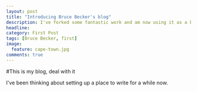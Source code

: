 ```yaml
---
layout: post
title: "Introducing Bruce Becker's blog"
description: I've forked some fantastic work and am now using it as a blog.
headline: 
category: First Post
tags: [Bruce Becker, first]
image: 
  feature: cape-town.jpg 
comments: true 
---
```

#This is my blog, deal with it

I've been thinking about setting up a place to write for a while now. 




